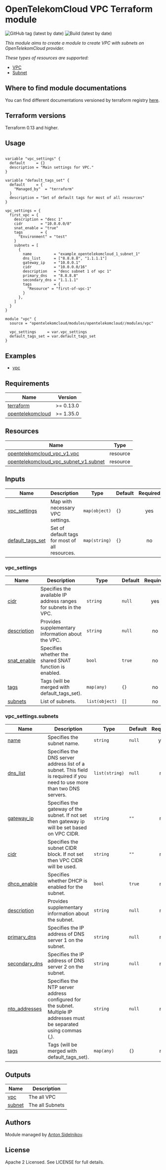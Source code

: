 # OpenTelekomCloud VPC Terraform module

![GitHub tag (latest by date)](https://img.shields.io/github/v/tag/opentelekomcloud/terraform-opentelekomcloud-modules)
![Build (latest by date)](https://zuul.otc-service.com/api/tenant/eco/badge?project=opentelekomcloud/terraform-opentelekomcloud-modules&pipeline=check&branch=main)

_This module aims to create a module to create VPC with subnets on OpenTelekomCloud provider._

_These types of resources are supported:_

* [VPC](https://registry.terraform.io/providers/opentelekomcloud/opentelekomcloud/latest/docs/resources/vpc_v1)
* [Subnet](https://registry.terraform.io/providers/opentelekomcloud/opentelekomcloud/latest/docs/resources/vpc_subnet_v1)


## Where to find module documentations

You can find different documentations versioned by terraform registry [here](https://registry.terraform.io/modules/opentelekomcloud/modules/opentelekomcloud/latest).

## Terraform versions

Terraform 0.13 and higher.

## Usage

```hcl

variable "vpc_settings" {
  default     = {}
  description = "Main settings for VPC."
}

variable "default_tags_set" {
  default     = {
    "Managed_by"  = "terraform"
  }
  description = "Set of default tags for most of all resources"
}

vpc_settings = {
  first_vpc = {
    description = "desc 1"
    cidr        = "10.0.0.0/8"
    snat_enable = "true"
    tags        = {
      "Environment" = "test"
    }
    subnets = [
      {
        name          = "example_opentelekomcloud_1_subnet_1"
        dns_list      = ["8.8.8.8", "1.1.1.1"]
        gateway_ip    = "10.0.0.1"
        cidr          = "10.0.0.0/16"
        description   = "desc subnet 1 of vpc 1"
        primary_dns   = "8.8.8.8"
        secondary_dns = "1.1.1.1"
        tags          = {
          "Resource" = "first-of-vpc-1"
        }
      },
    ]
  }
}

module "vpc" {
  source = "opentelekomcloud/modules/opentelekomcloud//modules/vpc"

  vpc_settings     = var.vpc_settings
  default_tags_set = var.default_tags_set
}
```


## Examples

* [vpc](https://github.com/opentelekomcloud/terraform-opentelekomcloud-modules/blob/main/examples/vpc)

## Requirements

| Name                                                                                           | Version   |
|------------------------------------------------------------------------------------------------|-----------|
| <a name="requirement_terraform"></a> [terraform](#requirement\_terraform)                      | >= 0.13.0 |
| <a name="requirement_opentelekomcloud"></a> [opentelekomcloud](#requirement\_opentelekomcloud) | >= 1.35.0 |

## Resources

| Name                                                                                                                                                   | Type     |
|--------------------------------------------------------------------------------------------------------------------------------------------------------|----------|
| [opentelekomcloud_vpc_v1.vpc](https://registry.terraform.io/providers/opentelekomcloud/opentelekomcloud/latest/docs/resources/vpc_v1)                  | resource |
| [opentelekomcloud_vpc_subnet_v1.subnet](https://registry.terraform.io/providers/opentelekomcloud/opentelekomcloud/latest/docs/resources/vpc_subnet_v1) | resource |

## Inputs

| Name                                                                                   | Description                                    | Type          | Default | Required |
|----------------------------------------------------------------------------------------|------------------------------------------------|---------------|---------|:--------:|
| <a name="input_vpc_settings"></a> [vpc\_settings](#input\_vpc\_settings)               | Map with necessary VPC settings.               | `map(object)` | `{}`    |   yes    |
| <a name="input_default_tags_set"></a> [default\_tags\_set](#input\_default\_tags\_set) | Set of default tags for most of all resources. | `map(string)` | `{}`    |    no    |

### vpc_settings

| Name                                                                                 | Description                                                       | Type           | Default | Required |
|--------------------------------------------------------------------------------------|-------------------------------------------------------------------|----------------|---------|:--------:|
| <a name="input_cidr"></a> [cidr](#input\_cidr)                        | Specifies the available IP address ranges for subnets in the VPC. | `string`       | `null`  |   yes    |
| <a name="input_description"></a> [description](#input\_description)   | Provides supplementary information about the VPC.                 | `string`       | `null`  |    no    |
| <a name="input_snat_enable"></a> [snat_enable](#input\_snat\_enable) | Specifies whether the shared SNAT function is enabled.            | `bool`         | `true`  |    no    |
| <a name="input_tags"></a> [tags](#input\_tags)                        | Tags (will be merged with default_tags_set).                      | `map(any)`     | `{}`    |    no    |
| <a name="input_subnets"></a> [subnets](#input\_subnets)               | List of subnets.                                                  | `list(object)` | `[]`    |    no    |

### vpc_settings.subnets

| Name                                                                               | Description                                                                                                             | Type           | Default | Required |
|------------------------------------------------------------------------------------|-------------------------------------------------------------------------------------------------------------------------|----------------|---------|:--------:|
| <a name="input_name"></a> [name](#input\_name)                                     | Specifies the subnet name.                                                                                              | `string`       | `null`  |   yes    |
| <a name="input_dns_list"></a> [dns_list](#input\_dns\_list)                        | Specifies the DNS server address list of a subnet. This field is required if you need to use more than two DNS servers. | `list(string)` | `null`  |    no    |
| <a name="input_gateway_ip"></a> [gateway_ip](#input\_gateway\_ip)                  | Specifies the gateway of the subnet. If not set then gateway ip will be set based on VPC CIDR.                          | `string`       | `""`    |    no    |
| <a name="input_subnet_cidr"></a> [cidr](#input\_subnet\_cidr)                      | Specifies the subnet CIDR block. If not set then VPC CIDR will be used.                                                 | `string`       | `""`    |    no    |
| <a name="input_dhcp_enable"></a> [dhcp_enable](#input\_dhcp\_enable)               | Specifies whether DHCP is enabled for the subnet.                                                                       | `bool`         | `true`  |    no    |
| <a name="input_subnet_description"></a> [description](#input\_subnet\_description) | Provides supplementary information about the subnet.                                                                    | `string`       | `null`  |    no    |
| <a name="input_primary_dns"></a> [primary_dns](#input\_primary\_dns)               | Specifies the IP address of DNS server 1 on the subnet.                                                                 | `string`       | `null`  |    no    |
| <a name="input_secondary_dns"></a> [secondary_dns](#input\_secondary\_dns)         | Specifies the IP address of DNS server 2 on the subnet.                                                                 | `string`       | `null`  |    no    |
| <a name="input_ntp_addresses"></a> [ntp_addresses](#input\_ntp\_addresses)         | Specifies the NTP server address configured for the subnet. Multiple IP addresses must be separated using commas (,).   | `string`       | `null`  |    no    |
| <a name="input_subnet_tags"></a> [tags](#input\_subnet\_tags)                      | Tags (will be merged with default_tags_set).                                                                            | `map(any)`     | `{}`    |    no    |

## Outputs

| Name                                                   | Description     |
|--------------------------------------------------------|-----------------|
| <a name="output_vpc"></a> [vpc](#output\_vpc)          | The all VPC     |
| <a name="output_subnet"></a> [subnet](#output\_subnet) | The all Subnets |


## Authors

Module managed by [Anton Sidelnikov](https://github.com/anton-sidelnikov).

## License

Apache 2 Licensed. See LICENSE for full details.
